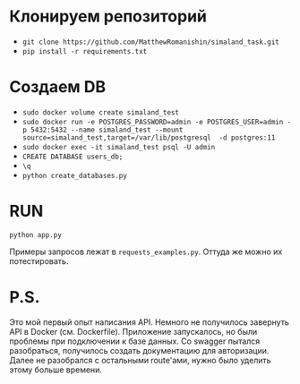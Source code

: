 # Клонируем репозиторий
- `git clone https://github.com/MatthewRomanishin/simaland_task.git`  
- `pip install -r requirements.txt`  
# Создаем DB

- `sudo docker volume create simaland_test`  
- `sudo docker run -e POSTGRES_PASSWORD=admin -e POSTGRES_USER=admin -p 5432:5432 --name simaland_test --mount source=simaland_test,target=/var/lib/postgresql  -d postgres:11`    
- `sudo docker exec -it simaland_test psql -U admin`  
- `CREATE DATABASE users_db;`  
- `\q`  
- `python create_databases.py`

# RUN
`python app.py`  

Примеры запросов лежат в `requests_examples.py`. Оттуда же можно их потестировать.


# P.S.   
Это мой первый опыт написания API. Немного не получилось завернуть API в Docker (см. Dockerfile). Приложение запускалось, но были проблемы при подключении к базе данных. Со swagger пытался разобраться, получилось создать документацию для авторизации. Далее не разобрался с остальными route'ами, нужно было уделить этому больше времени. 
